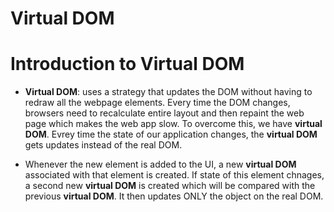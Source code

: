 # Virtual DOM

# Introduction to Virtual DOM
* __Virtual DOM__: uses a strategy that updates the DOM without having to redraw all the webpage elements. Every time the DOM changes, browsers need to recalculate entire layout and then repaint the web page which makes the web app slow. To overcome this, we have __virtual DOM__. Evrey time the state of our application changes, the __virtual DOM__ gets updates instead of the real DOM.

* Whenever the new element is added to the UI, a new __virtual DOM__ associated with that element is created. If state of this element chnages, a second new __virtual DOM__ is created which will be compared with the previous __virtual DOM__. It then updates ONLY the object on the real DOM.